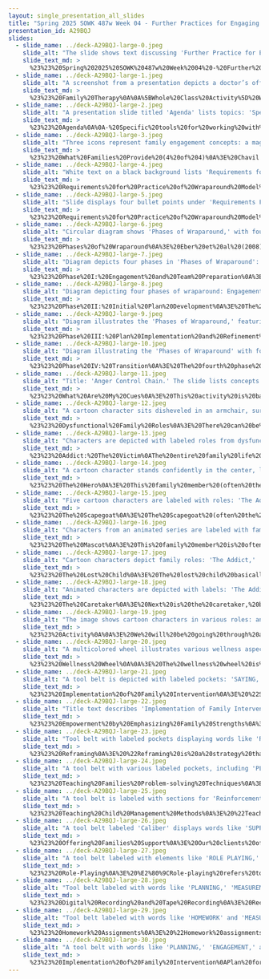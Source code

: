 ```yaml
---
layout: single_presentation_all_slides
title: "Spring 2025 SOWK 487w Week 04 - Further Practices for Engaging with Families"
presentation_id: A29BQJ
slides:
  - slide_name: ../deck-A29BQJ-large-0.jpeg
    slide_alt: "The slide shows text discussing 'Further Practice for Engaging with Families,' part of 'Week 04 of SOWK 487w in Spring 2025,' presented by Jacob Campbell, Ph.D., LICSW at Heritage University. On the right, a pink circle contains stylized family and house icons."
    slide_text_md: >
      %23%23%20Spring%202025%20SOWK%20487w%20Week%2004%20-%20Further%20Practices%20for%20Engaging%20with%20Families%0A%0Atitle:%20Spring%202025%20SOWK%20487w%20Week%2004%20-%20Further%20Practices%20for%20Engaging%20with%20Families%0Adate:%202025-02-12%2000:09:15%0Alocation:%20Heritage%20University%0Atags:%0A%20%20-%20Heritage%20University%0A%20%20-%20BASW%20Program%0A%20%20-%20SOWK%20487w%0Apresentation_video:%20%3E%0A%20%20%22%22%0Adescription:%20%3E%0A%0AIn%20week%20four,%20we%20continue%20with%20our%20consideration%20and%20work%20on%20understanding%20and%20working%20with%20families.%20You%20have%20to%20do%20readings%20to%20go%20over%20outside%20of%20the%20textbook.%20First,%20Chovil%20(2009)%20a%20report%20that%20helps%20explain%20some%20of%20the%20best%20practices%20in%20working%20with%20and%20engaging%20families.%20It%20also%20provides%20context%20to%20what%20roles%20families%20can%20play%20in%20developing%20and%20promoting%20services.%20As%20you%20read%20Anderson-Butcher%20et%20al.%20(2004),%20we%20will%20also%20be%20the%20first%20to%20focus%20on%20the%20connection%20that%20families%20might%20have%20to%20other%20types%20of%20groups.%20Next,%20you%20can%20watch%20a%20short%20documentary%20about%20services%20for%20families,%20Administration%20for%20Children%20and%20Families%20(2015).%20During%20class,%20we%20will%20also%20be%20spending%20time%20talking%20about%20potential%20family%20roles%20and%20some%20specific%20tools%20for%20doing%20family%20work.%0A%0AThe%20following%20is%20the%20agenda%20for%20week%20four:%0A%0A-%20Specific%20tools%20for%20working%20with%20families%0A-%20Dysfunctional%20family%20roles%0A-%20Some%20standard%20techniques%20for%20working%20with%20families%0A%0A
  - slide_name: ../deck-A29BQJ-large-1.jpeg
    slide_alt: "A screenshot from a presentation depicts a doctor’s office door with a sign reading 'Family Therapy, B.F. Sherwood, PhD.' The left side displays presentation details about a season 3 short for the Simpsons."
    slide_text_md: >
      %23%23%20Family%20Therapy%0A%0A%5BWhole%20Class%20Activity%5D%20Watch%20Family%20Therapy%20Video%20clip%20of%20the%20Simpsons.%0A%0A%3E%20Today%20we%20will%20be%20talking%20about%20working%20with%20families%20and%20what%20that%20looks%20like.%0A%0A
  - slide_name: ../deck-A29BQJ-large-2.jpeg
    slide_alt: "A presentation slide titled 'Agenda' lists topics: 'Specific tools for working with families,' 'Dysfunctional family roles,' and 'Some standard techniques for working with families.' Context includes a black background. At the bottom, 'Jacob Campbell, Ph.D., LICSW, Heritage University' and 'SOWK 487w, Spring 2025' are noted."
    slide_text_md: >
      %23%23%20Agenda%0A%0A-%20Specific%20tools%20for%20working%20with%20families%0A-%20Dysfunctional%20family%20roles%0A-%20Some%20standard%20techniques%20for%20working%20with%20families%0A%0A
  - slide_name: ../deck-A29BQJ-large-3.jpeg
    slide_alt: "Three icons represent family engagement concepts: a magnifying glass labeled 'Family focused,' a target labeled 'Family-centered,' and a car with people labeled 'Family-driven.' Title: 'How Engaged is the Family?' Text credits Jacob Campbell, Ph.D., LCSW, Heritage University, SOWK 487w, Spring 2025, and references Chovil, 2009."
    slide_text_md: >
      %23%23%20What%20Families%20Provide%20(4%20of%204)%0A%3E%20Chavil's%20(2009)%20paper%20lays%20out%20three%20types%20of%20family%20engagement%20that%20could%20be%20laid%20out%20on%20a%20sort%20of%20a%20continuum.%0A%0A-%20__Family%20focused__:%20more%20than%20working%20with%20just%20child,%20but%20whole%20family.%0A-%20__Family-centered__%0A%09%22Family-centered%20treatment%20is%20not%20simply%20a%20new%20technique%20that%20can%20be%20learned%20by%20frontline%20clinicians.%20Family-centered%20treatment%20involves%20the%20program's%20philosophy,%20organization,%20financing,%20staffing,%20and%20many%20other%20policies%20and%20procedures.%22%20(Ooms%20%26%20Snyder,%202007)%0A-%20__Family-driven__%0A%09%22Family-driven%20means%20families%20have%20a%20primary%20decision%20making%20role%20in%20the%20care%20of%20their%20own%20children%20as%20well%20as%20the%20policies%20and%20procedures%20governing%20care%20for%20all%20children%20in%20their%20community,%20state,%20tribe,%20territory%20and%20nation%22%20(Chavil,%202009).%0A%0A%3Cdiv%20style%3D%22text-align:%20center%22%20markdown%3D%221%22%3E%0AReference%0A%3C/div%3E%0A%3Cdiv%20style%3D%22margin:%200%200%200%202em;%20text-indent:%20-2em;%22%20markdown%3D%221%22%3E%0A%0AChovil,%20N.%20(2009,%20April)%20Engaging%20families%20in%20child%20%26%20youth%20mental%20health:%20A%20review%20of%20best,%20emerging%20and%20promising%20practices.%20Retrieved%20from%20http://www.forcesociety.com/sites/default/files/Engaging%2520Families%2520in%2520Child%2520%26%2520Youth%2520Mental%2520Health.pdf%0A%0A%3C/div%3E%0A%0A
  - slide_name: ../deck-A29BQJ-large-4.jpeg
    slide_alt: "White text on a black background lists 'Requirements for Practice of Wraparound Model' including: team-driven process, active family partnership, individualized support, cultural competence, and flexible funding. Bottom mentions 'Jacob Campbell, Ph.D, LICSW, Heritage University, SOWK 487w, Spring 2025.'"
    slide_text_md: >
      %23%23%20Requirements%20for%20Practice%20of%20Wraparound%20Model%20(1%20of%202)%0A%3E%20The%20wraparound%20model%20includes%20several%20components.%0A%0A1.%20The%20wraparound%20approach%20must%20be%20a%20__team-driven%20process__%20involving%20the%20family,%20child,%20natural%20supports,%20agencies,%20and%20community%20services%20working%20together%20to%20develop,%20implement,%20and%20evaluate%20the%20individualized%20plan.%0A2.%20__Families%20must%20be%20full%20and%20active%20partners__%20in%20every%20level%20of%20the%20wraparound%20process.%0A3.%20__Services%20and%20supports%20must%20be%20individualized__,%20built%20on%20strengths,%20and%20meet%20the%20needs%20of%20children%20and%20families%20across%20life%20domains%20to%20promote%20success,%20safety,%20and%20permanence%20in%20home,%20school%20and%20community.%0A4.%20The%20process%20must%20be%20__culturally%20competent__,%20building%20on%20the%20unique%20values,%20preferences%20and%20strengths%20of%20children,%20families,%20and%20their%20communities.%0A5.%20Wraparound%20child%20and%20family%20teams%20must%20have%20__flexible%20approaches%20and%20adequate%20and%20flexible%20funding__.%0A%0A
  - slide_name: ../deck-A29BQJ-large-5.jpeg
    slide_alt: "Slide displays four bullet points under 'Requirements For Practice of Wraparound Model': - Balance of formal services and informal supports- Unconditional commitment to serve- Interagency, community-based collaborative process- Outcomes must be determined and measuredIncludes contact info for Jacob Campbell, Ph.D., LICSW."
    slide_text_md: >
      %23%23%20Requirements%20for%20Practice%20of%20Wraparound%20Model%20(2%20of%202)%0A6.%20Wraparound%20plans%20must%20include%20a%20__balance%20of%20formal%20services%20and%20informal__%20community%20and%20family%20supports.%0A7.%20There%20must%20be%20an%20__unconditional%20commitment%20to%20serve__%20children%20and%20their%20families%20is%20essential.%0A8.%20The%20plans%20should%20be%20developed%20and%20implemented%20based%20on%20an%20__interagency,%20community-based%20collaborative%20process__.%0A9.%20__Outcomes%20must%20be%20determined%20and%20measured__%20for%20the%20system,%20program,%20and%20individual%20child%20and%20family.%0A%0A%0A
  - slide_name: ../deck-A29BQJ-large-6.jpeg
    slide_alt: "Circular diagram shows 'Phases of Wraparound,' with four arrows labeled: Phase I: Engagement and Team Preparation, Phase II: Initial Plan Development, Phase III: Plan Implementation and Refinement, Phase IV: Transition. Text includes: Jacob Campbell, Ph.D., LICSW, Heritage University. (Eber et al., 2008). SOWK 487w Spring 2025."
    slide_text_md: >
      %23%23%20Phases%20of%20Wraparound%0A%3E%20Eber%20et%20al%20(2008)%20describe%20four%20phases%20of%20wraparound%20as%20a%20tertiary%20level%20intervention%20with%20students%20with%20EBD.%0A%0A%3Cdiv%20style%3D%22text-align:%20center%22%20markdown%3D%221%22%3E%0AReference%0A%3C/div%3E%0A%3Cdiv%20style%3D%22margin:%200%200%200%202em;%20text-indent:%20-2em;%22%20markdown%3D%221%22%3E%0A%0AEber,%20L.,%20Breen,%20K.,%20Rose,%20J.,%20Unizycki,%20R.%20M.,%20%26%20London,%20T.%20H.%20(2008).%20Wraparound:%20As%20a%20tertiary%20level%20intervention%20for%20students%20with%20emotional/behavioral%20needs.%20_Teaching%20Exceptional%20Children,%2040_(6),%2016-22.%20%3Chttps://doi.org/10.1177/004005990804000602%3E%0A%0A%3C/div%3E%0A%0A
  - slide_name: ../deck-A29BQJ-large-7.jpeg
    slide_alt: "Diagram depicts four phases in 'Phases of Wraparound': engagement/preparation, plan development, implementation/refinement, and transition, arranged circularly with arrows indicating flow. Background is black with text identifying phases and tasks.Text includes:- 'Gather perspectives'- 'List strengths and needs'- 'Identify team'- 'Baseline data'- Jacob Campbell, Ph.D., LCSW- Heritage University- (Eber et al., 2008)- SOWK 487w Spring 2025"
    slide_text_md: >
      %23%23%20Phase%20I:%20Engagement%20and%20Team%20Preparation%0A%3E%20The%20first%20phase%20of%20wraparound%20is%20mainly%20between%20the%20facilitator%20and%20the%20family%20(client%20system)%0A%0A%3E%20The%20facilitator...%0A%0A-%20Meets%20with%20family%20and%20key%20team%20members%20to%20__gather%20their%20perspectives__.%0A-%20Guides%20family%20to%20__generate%20a%20strengths%20list__%20(multiple%20settings%20and%20perspectives)%20and%20a%20__list%20of%20needs__.%0A-%20__Generates%20a%20team%20member%20list__,%20which%20includes%20natural%20supports,%20with%20the%20family.%0A-%20Documents%20and%20shares%20__baseline%20data__%20about%20student's%20strengths/needs.%0A%0A%0A
  - slide_name: ../deck-A29BQJ-large-8.jpeg
    slide_alt: "Diagram depicting four phases of wraparound: Engagement, Initial Plan Development, Plan Implementation, and Transition. Includes details like regular meetings, reviewing data, choosing needs, and assessing supports."
    slide_text_md: >
      %23%23%20Phase%20II:%20Initial%20Plan%20Development%0A%3E%20The%20second%20phase%20of%20wraparound%20is%20around%20initial%20plan%20development%20with%20the%20client,%20family,%20and%20team.%0A%0A%3E%20The%20team...%0A%0A-%20Begins%20__regular%20meeting%20schedule__.%0A-%20Documents%20and%20__reviews%20strengths%20and%20needs%20data__%20(home/school/community).%0A-%20__Chooses%20a%20few%20needs__%20for%20team%20to%20focus%20action%20planning,%20with%20special%20priority%20assigned%20to%20family%20concerns.%0A-%20Develops%20an%20__intervention%20plan__%20(including%20function-based%20behavior%20supports%20as%20needed)%20to%20respond%20to%20home,%20school,%20and%20community%20strengths/needs.%0A-%20__Assesses%20community%20supports__/resources%20available%20to%20meet%20needs%20identified%20by%20family.%0A%0A
  - slide_name: ../deck-A29BQJ-large-9.jpeg
    slide_alt: "Diagram illustrates the 'Phases of Wraparound,' featuring four colored segments: Phase I (Engagement), Phase II (Initial Plan Development), Phase III (Implementation), and Phase IV (Transition). Includes text: 'Documents accomplishments,' 'Assesses progress,' 'Regular data,' 'Ongoing communication.'"
    slide_text_md: >
      %23%23%20Phase%20III:%20Plan%20Implementation%20and%20Refinement%0A%3E%20The%20third%20phase%20is%20implementing%20and%20making%20incremental%20changes%20to%20the%20plan.%0A%0A%3E%20The%20team...%0A%0A-%20__Documents%20accomplishments__%20of%20student%20and%20team%20at%20each%20meeting.%0A-%20Meets%20frequently,%20checking%20follow-through%20and%20__assessing%20progress__%20of%20different%20interventions.%0A-%20__Receives%20regular%20documentation__%20including%20data%20and%20plan%20updates.%0A-%20Facilitates%20__ongoing%20communication__%20among%20those%20providing%20interventions%20at%20home,%20school,%20and%20in%20the%20community.%0A%0A
  - slide_name: ../deck-A29BQJ-large-10.jpeg
    slide_alt: "Diagram illustrating the 'Phases of Wraparound' with four color-coded sections: Phase I (Engagement), Phase II (Initial Plan Development), Phase III (Plan Implementation), and Phase IV (Transition). Text includes: 'Transitioning out, Team concerns, Future access, Future planning.” Presentation by Jacob Campbell, Ph.D., LICSW, Heritage University."
    slide_text_md: >
      %23%23%20Phase%20IV:%20Transition%0A%3E%20The%20fourth%20phase%20starts%20to%20look%20at%20transitioning%20out%20of%20services.%0A%0A%3E%20The%20team...%0A%0A-%20Discusses%20__transitioning%20out__%20of%20wraparound.%0A-%20__Considers%20the%20concerns__%20of%20all%20team%20members%20in%20transition%20planning.%0A-%20Communicates%20methods%20for%20__future%20access__%20to%20services%20to%20all%20team%20members.%0A-%20Negotiates%20methods%20of%20introducing%20student%20and%20family%20to%20__future%20teachers%20or%20providers__.%0A%0A
  - slide_name: ../deck-A29BQJ-large-11.jpeg
    slide_alt: "Title: 'Anger Control Chain.' The slide lists concepts like triggers, cues, anger reducers, and reminders. Features silhouette of a person asking, 'What are your CUES?' Bottom text: Jacob Campbell, Ph.D., Heritage University."
    slide_text_md: >
      %23%23%20What%20Are%20My%20Cues%0A%3E%20This%20activity%20is%20based%20on%20work%20done%20ART%20and%20from%20Guiding%20Good%20Choices%20Parenting%20Classes.%20In%20ART,%20the%20following%20are%20the%20sections%20of%20what%20is%20called%20the%20anger%20control%20chain.%0A%0A-%20Triggers%20(internal/external)%0A-%20Cues%0A-%20Anger%20reducers%0A-%20Reminders%0A-%20Thinking%20ahead%20(if%20__%20then%20__%20thinking)%0A-%20Social%20skill%0A-%20Self%20evaluation%0A%0A%3E%20I%20want%20to%20show%20you%20an%20activity%20you%20could%20do%20in%20groups%20or%20with%20families%20to%20help%20you%20brainstorm%20a%20youth's%20cues.%20%0A%0A%5BWhole%20Class%20Activity%5D%20Outline%20a%20person.%20Have%20people%20brainstorm%20what%20they%20feel%20like%20when%20they%20get%20upset.%20Using%20outrageous%20drawings.%0A%0A
  - slide_name: ../deck-A29BQJ-large-12.jpeg
    slide_alt: "A cartoon character sits disheveled in an armchair, surrounded by scattered beer bottles. The slide title reads 'Dysfunctional Family Roles.'"
    slide_text_md: >
      %23%23%20Dysfunctional%20Family%20Roles%0A%3E%20There%20can%20be%20several%20roles%20that%20family%20members%20might%20fall%20under.%20Sometimes,%20especially%20in%20literature%20regarding%20substance%20abuse,%20there%20are%20roles%20described%20as%20co-dependent%20or%20dysfunctional%20considered%20common.%20We%20are%20going%20to%20spend%20some%20time%20examining%20those.%0A%0AAlso,%20something%20to%20consider:%20Some%20of%20this%20has%20no%20real%20scientific%20backing.%20It%20is%20taken%20as%20standard%20and%20frequently%20seen%20but%20has%20not%20been%20scientifically%20verified.%0A%0A%0A
  - slide_name: ../deck-A29BQJ-large-13.jpeg
    slide_alt: "Characters are depicted with labeled roles from dysfunctional family archetypes. Roles include 'The Addict,' 'The Mascot,' 'The Caretaker,' and others. Each character's role is visually represented in a humorous style."
    slide_text_md: >
      %23%23%20Addict:%20The%20Victim%0AThe%20entire%20family%20life%20revolves%20around%20the%20addict%20or%20alcoholic.%20Each%20codependent%20role%20has%20been%20taken%20on%20to%20%22make%20sense%22%20of,%20and%20handle,%20the%20dysfunction%20in%20the%20everyday%20life%20of%20the%20family.%0A%0AUnderstanding%20the%20addict%20is%20very%20important.%20Of%20equal%20importance%20is%20knowing%20that%20by%20making%20changes%20in%20your%20own%20actions,%20you%20can%20stop%20supporting%20the%20addictive%20behavior%20of%20your%20loved%20one.%0A%0A
  - slide_name: ../deck-A29BQJ-large-14.jpeg
    slide_alt: "A cartoon character stands confidently in the center, labeled 'The Hero - The Good Child.' Other faded characters surround with labels: 'The Addict,' 'The Mascot,' 'The Caretaker,' 'The Lost Child,' and 'The Scapegoat.'"
    slide_text_md: >
      %23%23%20The%20Hero%0A%3E%20This%20family%20member%20(often%20the%20oldest%20child)%20devotes%20his%20time%20and%20attention%20to%20making%20the%20family%20look%20%22normal%22%20and%20without%20problems.%0A%0A-%20By%20overachieving%20and%20succeeding%20in%20school,%20work,%20or%20social%20activities.%0A-%20The%20Hero%20feels%20he%20can%20mask%20or%20make%20up%20for%20the%20dysfunctional%20home%20life.%0A-%20Everyone%20sees%20the%20Hero%20as%20kind,%20helpful,%20and%20positive.%0A-%20Inside%0A%09*%20Heroes%20often%20feel%20isolated%20inside%0A%09*%20Unable%20to%20express%20their%20true%20feelings.%0A-%20They%20may%20have%20difficulty%20with%20intimate%20relationships%20in%20later%20life%0A-%20May%20suffer%20from%20illness%20related%20to%20stress.%0A-%20They%20are%20often%20workaholics%20as%20adults.%0A%0A
  - slide_name: ../deck-A29BQJ-large-15.jpeg
    slide_alt: "Five cartoon characters are labeled with roles: 'The Addict,' 'The Mascot,' 'The Lost Child,' 'The Hero,' and 'The Caretaker.' A sixth character in jail uniform is called 'The Scapegoat,' 'The Screw Up,' and 'The Problem Child.'"
    slide_text_md: >
      %23%23%20The%20Scapegoat%0A%3E%20The%20Scapegoat%20(often%20the%20second%20born)%20always%20seems%20defiant,%20hostile%20and%20angry.%20They%20are%20perpetually%20in%20trouble%20at%20school,%20work,%20or%20social%20situations...%0A%0A-%20Often%20our%20target%20client....%0A-%20Their%20behavior%20turns%20the%20focus%20away%20from%20the%20addict%20or%20alcoholic%20in%20the%20family%0A-%20They%20may%20also%20be%20reacting%20to%20the%20attention%20that%20the%20hero%20child%20receives%0A-%20Frequent%20turns%20to%20high%20risk%20behaviors%20as%20a%20way%20to%20express%20their%20inner%20feelings%20of%20emptiness.%0A%09*%20The%20Scapegoat%20may%20experiment%20with%20drugs%20or%20alcohol.%0A%09*%20They%20may%20become%20sexually%20active%20at%20an%20early%20age,%20or%20get%20into%20frequent%20fights.%0A-%20They%20can%20be%20very%20clever,%20and%20leaders%20in%20their%20peer%20groups.%20%0A-%20Often%20the%20groups%20that%20they%20choose%20to%20associate%20with%20are%20gangs%20or%20other%20groups%20that%20do%20not%20present%20healthy%20relationships.%0A-%20All%20these%20negative%20behaviors%20can%20be%20seen%20as%20a%20cry%20for%20help!%20%0A%0A
  - slide_name: ../deck-A29BQJ-large-16.jpeg
    slide_alt: "Characters from an animated series are labeled with family roles: 'The Addict,' 'The Lost Child,' 'The Hero,' 'The Mascot,' 'The Caretaker,' and 'The Scapegoat.' Each role has a corresponding subtitle: 'The Victim,' 'Space Cadet,' 'The Good Child,' 'The Enabler,' 'The Screw Up,' and 'The Problem Child.'"
    slide_text_md: >
      %23%23%20The%20Mascot%0A%3E%20This%20family%20member%20is%20often%20the%20youngest%20child%20in%20the%20family.%20They%20are%20the%20court%20jester,%20trying%20to%20get%20everyone%20to%20laugh.%20They%20do%20this%20unconsciously%20to%20improve%20the%20atmosphere%20in%20the%20dysfunctional%20household,%20as%20well%20as%20turn%20the%20focus%20away%20from%20the%20addict%20or%20alcoholic.%0A%0A-%20The%20rest%20of%20the%20family%20may%20try%20to%20protect%20their%20%22class%20clown%22%20from%20the%20severity%20of%20the%20addiction,%20and%20whatever%20other%20problems%20exist%20within%20the%20family.%0AThe%20problem%20with%20this%20is%20that%20the%20Mascot%20may%20run%20away%20from%20problems,%20even%20as%20an%20adult,%20or%20continue%20to%20use%20humor%20to%20distract%20from%20them.%0A-%20The%20Mascot%20is%20often%20busy-busy-busy.%0A-%20They%20become%20anxious%20or%20depressed%20when%20things%20aren't%20in%20constant%20motion.%0AThis%20hyperactivity%20makes%20it%20difficult%20for%20them%20to%20concentrate%20for%20very%20long%20on%20any%20particular%20thing,%20making%20school%20or%20work%20difficult.%0A-%20Some%20mascots%20turn%20to%20drugs%20or%20alcohol%20to%20help%20them%20%22slow%20down%22%20or%20handle%20their%20anxiety.%0A%0A%0A
  - slide_name: ../deck-A29BQJ-large-17.jpeg
    slide_alt: "Cartoon characters depict family roles: 'The Addict,' 'The Mascot,' 'The Caretaker,' 'The Scapegoat,' 'The Lost Child,' and 'The Hero.' Each character is associated with a role and descriptive labels."
    slide_text_md: >
      %23%23%20The%20Lost%20Child%0A%3E%20The%20lost%20child%20basically%20disappears.%20They%20become%20loners,%20or%20are%20very%20shy.%20They%20feel%20like%20strangers%20or%20outsiders,%20not%20only%20in%20social%20situations,%20but%20also%20within%20their%20own%20families.%20Often%20they%20feel%20ignored,%20and%20that%20they%20don't%20matter.%0A%0A-%20Their%20way%20of%20handling%20the%20addictive%20behavior%20in%20the%20family%20is%20to%20draw%20away%20from%20interaction%20with%20family%20members.%0A-%20The%20Lost%20Child%20often%20has%20a%20rich%20inner%20life.%0A-%20Because%20they%20don't%20interact,%20they%20never%20have%20a%20chance%20to%20develop%20critical%20social%20and%20communication%20skills.%0A-%20The%20Lost%20Child%20avoids%20trouble,%20even%20if%20they%20truly%20need%20something.%0A-%20Sometimes%20they%20develop%20physical%20problems,%20such%20as%20asthma%20or%20obesity,%20to%20gain%20attention.%20They%20may%20never%20even%20realize%20they%20are%20doing%20this.%0A-%20As%20adults,%20they%20may%20never%20marry,%20or%20may%20have%20difficulty%20having%20an%20intimate%20relationship.%0A%0A%0A
  - slide_name: ../deck-A29BQJ-large-18.jpeg
    slide_alt: "Animated characters are depicted with labels: 'The Addict 'The Victim,'' 'The Mascot,' 'The Lost Child 'Space Cadet,'' 'The Hero 'The Good Child,'' 'The Caretaker 'The Enabler',' and 'The Scapegoat 'The Screw Up,' 'The Problem Child.'' A character sweeps the floor."
    slide_text_md: >
      %23%23%20The%20Caretaker%0A%3E%20Next%20is%20the%20caretaker,%20but%20another%20descriptive%20word%20for%20this%20type%20of%20codependent%20family%20role%20is%20%22enabler.%22%0A%0A-%20The%20Caretaker%20feels%20like%20they%20have%20to%20keep%20the%20family%20going.%0A-%20Over%20and%20over%20they%20take%20on%20the%20addict's%20problems%20and%20responsibilities.%0A-%20The%20fact%20that%20they%20have%20to%20do%20this%20may%20make%20The%20Caretaker%20angry%20or%20frustrated,%20but%20they%20never%20quite%20see%20that%20by%20choosing%20not%20to%20help%20they%20actually%20could%20help%20the%20addict.%0A-%20The%20Caretaker%20is%20the%20martyr%20of%20the%20family,%20and%20often%20supports%20not%20only%20the%20addictive%20behavior%20of%20the%20addict%20or%20alcoholic,%20but%20also%20the%20codependent%20roles%20that%20everyone%20else%20is%20playing.%0A%0A
  - slide_name: ../deck-A29BQJ-large-19.jpeg
    slide_alt: "The image shows cartoon characters in various roles: an addict sitting, a mascot standing, a caretaker sweeping, a lost child with a teddy bear, a hero posing, and a scapegoat in prison attire. Labels describe each role:- The Addict: 'The Victim'- The Mascot- The Caretaker: 'The Enabler'- The Lost Child: 'Space Cadet'- The Hero: 'The Good Child'- The Scapegoat: 'The Screw Up,' 'The Problem Child'"
    slide_text_md: >
      %23%23%20Activity%0A%0A%3E%20We%20will%20be%20going%20through%20an%20activity%20where%20you%20will%20break%20into%20groups%20of%20three%20or%20four.%20Somebody%20will%20be%20the%20clinician.%20Everybody%20else%20will%20act%20as%20the%20family.%20Spend%20a%20little%20time%20discussing%20and%20thinking%20about%20what%20role%20(doesn't%20necessarily%20have%20to%20be%20co-dependent%20family)%20and%20your%20family's%20needs.%20Practice%20going%20through%20some%20of%20the%20initial%20phases%20of%20working%20with%20a%20family.%0A%0A-%20Consider%20drawing%20out%20values,%20rules,%20norms%0A%0A%0A
  - slide_name: ../deck-A29BQJ-large-20.jpeg
    slide_alt: "A multicolored wheel illustrates various wellness aspects: physical, emotional, social, family, financial, career, spiritual, and intellectual. Text reads 'Holistic Wellness Wheel.' Presented by Jacob Campbell, Ph.D., UCSW, Heritage University, SOWK 487w, Spring 2025."
    slide_text_md: >
      %23%23%20Wellness%20Wheel%0A%0A%3E%20The%20wellness%20wheel%20is%20not%20an%20activity%20I%20did%20as%20frequently%20with%20families%20as%20I%20did%20with%20individuals,%20but%20it%20it%20still%20works%20just%20as%20well.%0A%0A%3E%20%5BWhole%20Class%20Activity%5D%20Have%20entire%20class%20complete%20a%20wellness%20wheel%20themselves,%20walking%20them%20through%20questions.%0A%0A%0A
  - slide_name: ../deck-A29BQJ-large-21.jpeg
    slide_alt: "A tool belt is depicted with labeled pockets: 'SAYING,' 'TIMING,' 'Acknowledgement,' 'EXPERIMENT,' 'Techniques,' 'WORK,' 'Understanding.' Title: 'Implementation of Family Intervention.' Presentation details: Jacob Campbell, Heritage University, SOWK 487w Spring 2025."
    slide_text_md: >
      %23%23%20Implementation%20of%20Family%20Intervention%0A%3E%20%22Social%20workers%20address%20a%20wide%20range%20of%20family%20problems%20and%20issues.%20Thus,%20the%20techniques%20and%20approaches%20used%20vary%20dramatically.%22%20(p.%20371)%0A%0A%3E%20We%20can%20think%20of%20these%20interventions%20as%20tools%20we%20can%20keep%20in%20our%20tool%20belt.%0A%0A%0A
  - slide_name: ../deck-A29BQJ-large-22.jpeg
    slide_alt: "Title text describes 'Implementation of Family Intervention.' Bulleted points, labeled 'Empowerment,' include: emphasizing positive communication, exploring exceptions, strengths & competency, positive activities, and examining problem solving. Bottom text mentions Jacob Campbell, Ph.D., LICSW, Heritage University, with a source citation, and class details 'SOWK 487v Spring 2025.'"
    slide_text_md: >
      %23%23%20Empowerment%20by%20Emphasizing%20Family%20Strengths%0A%3E%20%22Reinforcing%20and%20reaffirming%20the%20positive%20qualities,%20strengths,%20and%20resources%20of%20a%20family%20should%20be%20an%20ongoing%20theme%20in%20work%20with%20families.%22%20(p.%20371)%0A%0A1.%20__Emphasizing%20Positive%20Communication__:%20Emphasize%20positive%20statement%20reported%20by%20the%20family%0A2.%20__Explore%20Exceptions__:%20Encourage%20family%20members%20to%20share%20stories%20about%20themselves%20-%20discuss%20aspects%20of%20their%20previous%20success.%20(think%20SFBT%20%22Exploring%20for%20exceptions%22)%0A3.%20__Strengths%20%26%20Competency__:%20Note%20family%20interactions%20that%20reflect%20strength%20and%20competency%20(Underscoring%20positive%20family%20interactions)%0A4.%20__Positive%20Activities__:%20Investigate%20times%20that%20family%20members%20enjoy%20together%20(what%20it%20looks%20like,%20where%20they%20do%20it)%20and%20encourage%20more.%0A5.%20__Examine%20Problem%20Solving__:%20Emphasize%20what%20families%20do%20well%20(learn%20how%20families%20solve%20problems)%0A%0A%0A%0A
  - slide_name: ../deck-A29BQJ-large-23.jpeg
    slide_alt: "Tool belt with labeled pockets displaying words like 'Reframing,' 'Empowerment,' 'Work,' and 'Playing.' Title: 'Implementation of Family Intervention.' Context: Academic presentation, citation: Kirst-Ashman & Hull, 2015."
    slide_text_md: >
      %23%23%20Reframing%0A%3E%20%22Reframing%20is%20a%20strategy%20that%20helps%20family%20members%20view%20a%20problem%20or%20issue%20with%20a%20different%20outlook%20or%20understand%20it%20differently.%22%20%0A%0A-%20Often%20means%20changing%20negative%20thinking%20about%20another%20family%20member%20to%20a%20new,%20more%20positive%20perspective%0A-%20Provides%20opportunities%20for%20sharing%20strengths%0A%0A%3E%20%5BActivity%5D%20With%20a%20partner,%20think%20about%20something%20you%20are%20ambivalent%20about%20changing.%20Discuss%20the%20topic,%20and%20practice%20reframing%20your%20fellow%20students'%20views.%0A%0A
  - slide_name: ../deck-A29BQJ-large-24.jpeg
    slide_alt: "A tool belt with various labeled pockets, including 'PLANNING,' 'TERMINATION,' 'EXPERIMENT,' and 'REINFORCEMENT,' illustrates techniques for family intervention. The slide title reads 'Implementation of Family Intervention.'Jacob Campbell, Ph.D., LICSWHeritage University(Kirst-Ashman & Hull, 2015)SOWK 487wSpring 2025"
    slide_text_md: >
      %23%23%20Teaching%20Families%20Problem-solving%20Techniques%0A%3E%20%22Problem-solving%20focuses%20on%20how%20the%20family%20experienced%20differences%20as%20well%20as%20on%20its%20methods%20for%20solving%20difficult%20problems.%22%20(p.%20372)%0A%0A-%20Exploring%20how%20to%20manage%20behaviors%20(or%20other%20problem%20solving%20applications)%0A-%20Teaching%20the%20generalist%20intervention%20model%0A%0A%3E%20%5BDiscussion%5D%20What%20might%20this%20look%20like%3F%0A%0A%0A
  - slide_name: ../deck-A29BQJ-large-25.jpeg
    slide_alt: "A tool belt is labeled with sections for 'Reinforcement,' 'Punishment,' and 'Modeling,' under the heading 'Child Management.' The slide title is 'Implementation of Family Intervention.' Additional text: - Jacob Campbell, Ph.D., LICSW, Heritage University- (Kirst-Ashman & Hull, 2015)- SOWK 487w Spring 2025"
    slide_text_md: >
      %23%23%20Teaching%20Child%20Management%20Methods%0A%3E%20%22Teaching%20parents%20how%20to%20improve%20their%20children's%20behavior%20is%20a%20common%20goal%20in%20family%20treatment.%22%20(p.%20373)%0A%0A-%20Opportunities%20for%20increasing%20positive%20behavior%0A-%20Opportunities%20for%20decreasing%20negative%20behaviors%0A-%20Teaching%20I-Messages%0A%0A-%3E%20Slide%20%0A-%20Behavioral%20approaches%20(operant%20conditioning)%20%0A%09*%20Positive%20reinforcement%20(consequence%20to%20increase%20a%20behavior)%0A%09*%20Negative%20reinforcement%20(removal%20of%20negative%20impact%20to%20increase%20behavior)%0A%09*%20Positive%20punishment%20(addition%20of%20something%20negative%20have%20to%20do)%0A%09*%20Negative%20punishment%20(taking%20away%20something%20enjoyable)%0A%09*%20Modeling%20(learning%20behavior%20by%20observation)%0A%0A
  - slide_name: ../deck-A29BQJ-large-26.jpeg
    slide_alt: "A tool belt labeled 'Caliber' displays words like 'SUPPORT,' 'TECHNIQUES,' 'INVOLVEMENT,' 'PLANNING,' and 'WORKING.' The slide title is 'Implementation of Family Intervention.' Presented by Jacob Campbell, Ph.D., LICSW, Heritage University; course 'SOWK 487w Spring 2025.' (Kirst-Ashman & Hull, 2015)."
    slide_text_md: >
      %23%23%20Offering%20Families%20Support%0A%3E%20Our%20clients%20often%20need%20a%20little%20more%20support%20and%20can%20be%20successful.%0A%0A%3E%20Brokering%20activities%0A%0A-%20Focus%20on%20formal%20/%20in-formal%20supports%0A%0A%0A
  - slide_name: ../deck-A29BQJ-large-27.jpeg
    slide_alt: "A tool belt labeled with elements like 'ROLE PLAYING,' 'TECHNIQUES,' and 'EMPOWERMENT,' illustrating 'Implementation of Family Intervention.' Context: Academic presentation by Jacob Campbell, Heritage University. (Kirst-Ashman & Hull, 2015)."
    slide_text_md: >
      %23%23%20Role-Playing%0A%3E%20%E2%80%9CRole-playing%20refers%20to%20having%20a%20person%20assume%20a%20different%20role%20or%20part%20than%20the%20one%20he%20or%20she%20would%20normally%20assume.%22%20(p.%20374)%0A%0A-%20(pretend%20to%20be%20somebody%20else)%20Can%20be%20one%20family%20member%20assuming%20the%20role%20of%20another%20family%20member%20(i.e.%20dad%20sees%20how%20yelling%20looks,%20kid%20sees%20how%20tantrum%20looks%20to%20others)%0A-%20(pretend%20to%20manage%20differently)%20Can%20be%20the%20person%20remains,%20but%20practices%20doing%20it%20differently%20than%20would%20have%20(think%20about%20ART)%0A%0A
  - slide_name: ../deck-A29BQJ-large-28.jpeg
    slide_alt: "Tool belt labeled with words like 'PLANNING,' 'MEASUREMENT,' 'TECHNIQUES,' over pockets; 'Implementation of Family Intervention' is the title. Presented by Jacob Campbell at Heritage University."
    slide_text_md: >
      %23%23%20Digital%20Recording%20and%20Tape%20Recording%0A%3E%20Recording%20makes%20people%20confront%20the%20effectiveness%20and%20appropriateness%20of%20their%20verbal%20and%20nonverbal%20behaviors.%0A%0A%3E%20Notes%20of%20caution%20-%3E%20Using%20discretion,%20only%20for%20infrequent/specific%20purposes.%0A%3E%20Can%20take%20time%20for%20families%20to%20get%20used%20to%20being%20recorded.%0A%0A
  - slide_name: ../deck-A29BQJ-large-29.jpeg
    slide_alt: "Tool belt labeled with words like 'HOMEWORK' and 'MEASUREMENT,' symbolizing family intervention concepts. Text includes 'Implementation of Family Intervention,' author details, and course information for SOWK 487w, Spring 2025."
    slide_text_md: >
      %23%23%20Homework%20Assignments%0A%3E%20%22Homework%20assignments%20are%20tasks%20given%20to%20the%20client%20to%20be%20completed%20at%20home%20or%20outside%20the%20interview.%22%20(p.%20375)%0A%0A%3E%20%5BDiscussion%5D%20What%20are%20some%20possible%20examples%20of%20homework%20assignments%3F%0A%0A-%20Should%20have%20at%20least%20one%20of%20the%20following:%0A%09*%20Specific%20directions%20for%20activities%0A%09*%20Specific%20directions%20for%20frequency%0A%09*%20Specific%20directions%20for%20how%20to%20track%20progress%0A%09*%20Specific%20directions%20of%20what%20is%20going%20to%20be%20shared%20at%20the%20next%20meeting%0A%09*%20Indication%20of%20what%20might%20happen%20while%20implementing%0A%0A
  - slide_name: ../deck-A29BQJ-large-30.jpeg
    slide_alt: "A tool belt with words like 'PLANNING,' 'ENGAGEMENT,' and 'TECHNIQUES' is centered, symbolizing intervention tools. The slide reads 'Implementation of Family Intervention.' Jacob Campbell, Ph.D., Heritage University, Spring 2025."
    slide_text_md: >
      %23%23%20Implementation%20of%20Family%20Intervention%0APlan%20for%20next%20week%0A%0A
---
```

